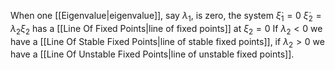 When one [[Eigenvalue|eigenvalue]], say $\lambda_1$, is zero, the system 
$\dot \xi_1=0$
$\dot \xi_2=\lambda_2\xi_2$ has a [[Line Of Fixed Points|line of fixed points]] at $\xi_2=0$
If $\lambda_2<0$ we have a [[Line Of Stable Fixed Points|line of stable fixed points]], if $\lambda_2>0$ we have a [[Line Of Unstable Fixed Points|line of unstable fixed points]]. 